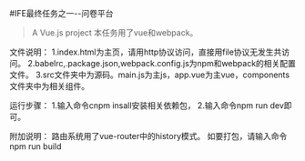 #IFE最终任务之一--问卷平台 

> A Vue.js project
本任务用了vue和webpack。

文件说明：
	1.index.html为主页，请用http协议访问，直接用file协议无发生共访问。
	2.babelrc,.package.json,webpack.config.js为npm和webpack的相关配置文件。
	3.src文件夹中为源码。main.js为主js，app.vue为主vue，components文件夹中为相关组件。

运行步骤：
	1.输入命令cnpm insall安装相关依赖包，
	2.输入命令npm run dev即可。

附加说明：
	路由系统用了vue-router中的history模式。
	如要打包，请输入命令npm run build




